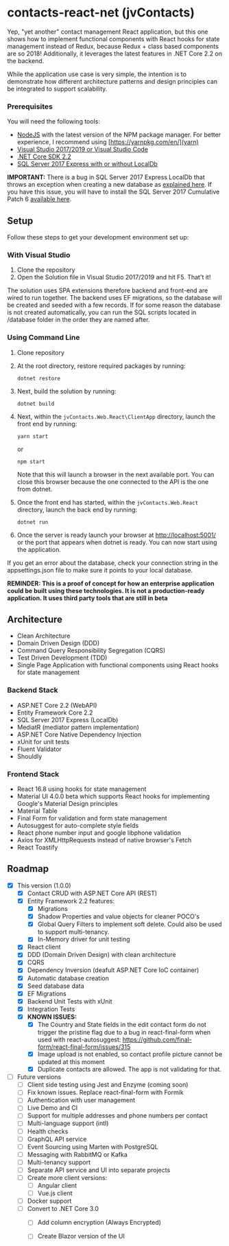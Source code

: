 # contacts-react-net (jvContacts)
Yep, "yet another" contact management React application, but this one shows how to 
implement functional components with React hooks for state management instead of Redux, because Redux + class based components
are so 2018! Additionally, it leverages the latest features in .NET Core 2.2 on the backend. 

While the application use case is very simple, the intention is to 
demonstrate how different architecture patterns and design principles can be integrated 
to support scalability. 

### Prerequisites
You will need the following tools:
* [NodeJS](https://nodejs.org/en/) with the latest version of the NPM package manager. For better experience, I recommend using [https://yarnpkg.com/en/](yarn) 
* [Visual Studio 2017/2019 or Visual Studio Code](https://www.visualstudio.com/downloads/)
* [.NET Core SDK 2.2](https://www.microsoft.com/net/download/dotnet-core/2.2)
* [SQL Server 2017 Express with or without LocalDb](https://www.microsoft.com/en-us/sql-server/sql-server-editions-express)

**IMPORTANT:**
There is a bug in SQL Server 2017 Express LocalDb that throws an exception when creating a new database as
[explained here](https://support.microsoft.com/en-us/help/4096875/fix-access-is-denied-error-when-you-try-to-create-a-database-in-sql-se). If
you have this issue, you will have to install the SQL Server 2017 Cumulative Patch 6 [available here](https://www.microsoft.com/en-us/download/details.aspx?id=56128).

## Setup
Follow these steps to get your development environment set up:

### With Visual Studio
  1. Clone the repository
  2. Open the Solution file in Visual Studio 2017/2019 and hit F5. That't it! 

The solution uses SPA extensions therefore backend and front-end are wired to run together. The backend uses EF migrations, so the database will be created and seeded with a few records. 
If for some reason the database is not created automatically, you can run the SQL scripts located in /database folder in the order they are named after.

### Using Command Line
  1. Clone repository
  2. At the root directory, restore required packages by running:
     ```
     dotnet restore
     ```
  3. Next, build the solution by running:
     ```
     dotnet build
     ```
  4. Next, within the `jvContacts.Web.React\ClientApp` directory, launch the front end by running:
     ```
     yarn start 
     ```
      or
     ```
     npm start
     ```
      Note that this will launch a browser in the next available port. You can close this browser because the one connected to the API is the one from dotnet.

  5. Once the front end has started, within the `jvContacts.Web.React` directory, launch the back end by running:
     ```
	 dotnet run
	 ```
  5. Once the server is ready launch your browser at [http://localhost:5001/](http://localhost:5001/) or the port that appears when dotnet is ready. You can now start using the application.
 
If you get an error about the database, check your connection string in the appsettings.json file to make sure it points to your local database. 

**REMINDER: This is a proof of concept for how an enterprise application could be built
using these technologies. It is not a production-ready application. It uses third party tools that are still in beta**


## Architecture
* Clean Architecture
* Domain Driven Design (DDD)
* Command Query Responsibility Segregation (CQRS)
* Test Driven Development (TDD)
* Single Page Application with functional components using React hooks for state management

### Backend Stack
* ASP.NET Core 2.2 (WebAPI)
* Entity Framework Core 2.2  
* SQL Server 2017 Express (LocalDb) 
* MediatR (mediator pattern implementation)
* ASP.NET Core Native Dependency Injection
* xUnit for unit tests
* Fluent Validator
* Shouldly
 
### Frontend Stack
* React 16.8 using hooks for state management
* Material UI 4.0.0 beta which supports React hooks for implementing Google's Material Design principles
* Material Table 
* Final Form for validation and form state management
* Autosuggest for auto-complete style fields
* React phone number input and google libphone validation
* Axios for XMLHttpRequests instead of native browser's Fetch
* React Toastify

## Roadmap
- [x] This version (1.0.0)
    - [x] Contact CRUD with ASP.NET Core API (REST)
    - [x] Entity Framework 2.2 features:
      - [x] Migrations 
      - [x] Shadow Properties and value objects for cleaner POCO's
      - [x] Global Query Filters to implement soft delete. Could also be used to support multi-tenancy.
      - [x] In-Memory driver for unit testing
    - [x] React client         
    - [x] DDD (Domain Driven Design) with clean architecture         
    - [x] CQRS
    - [x] Dependency Inversion (deafult ASP.NET Core IoC container)
    - [x] Automatic database creation
    - [x] Seed database data
    - [x] EF Migrations
    - [x] Backend Unit Tests with xUnit
    - [x] Integration Tests    
    - [x] **KNOWN ISSUES:** 
      - [x] The Country and State fields in the edit contact form do not trigger the pristine flag due to a bug in react-final-form when used with react-autosuggest: https://github.com/final-form/react-final-form/issues/315
      - [x] Image upload is not enabled, so contact profile picture cannot be updated at this moment
      - [x] Duplicate contacts are allowed. The app is not validating for that. 
- [ ] Future versions 
    - [ ] Client side testing using Jest and Enzyme (coming soon) 
    - [ ] Fix known issues. Replace react-final-form with Formik
    - [ ] Authentication with user management
    - [ ] Live Demo and CI
    - [ ] Support for multiple addresses and phone numbers per contact
    - [ ] Multi-language support (intl)
    - [ ] Health checks
    - [ ] GraphQL API service
    - [ ] Event Sourcing using Marten with PostgreSQL
    - [ ] Messaging with RabbitMQ or Kafka
    - [ ] Multi-tenancy support
    - [ ] Separate API service and UI into separate projects
    - [ ] Create more client versions:
      - [ ] Angular client
      - [ ] Vue.js client
    - [ ] Docker support
    - [ ] Convert to .NET Core 3.0
      - [ ] Add column encryption (Always Encrypted)
      - [ ] Create Blazor version of the UI
    
